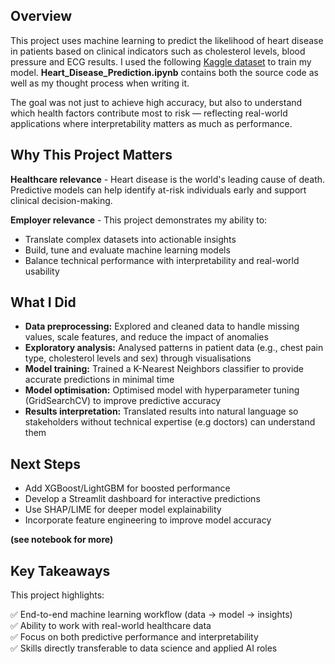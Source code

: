 ## Overview

This project uses machine learning to predict the likelihood of heart disease in patients based on clinical indicators such as cholesterol levels, blood pressure and ECG results. I used the following [Kaggle dataset](https://www.kaggle.com/datasets/fedesoriano/heart-failure-prediction) to train my model. **Heart_Disease_Prediction.ipynb** contains both the source code as well as my thought process when writing it.

The goal was not just to achieve high accuracy, but also to understand which health factors contribute most to risk — reflecting real-world applications where interpretability matters as much as performance.


## Why This Project Matters

**Healthcare relevance** - Heart disease is the world's leading cause of death. Predictive models can help identify at-risk individuals early and support clinical decision-making.

**Employer relevance** - This project demonstrates my ability to:
- Translate complex datasets into actionable insights
- Build, tune and evaluate machine learning models
- Balance technical performance with interpretability and real-world usability


## What I Did

- **Data preprocessing:** Explored and cleaned data to handle missing values, scale features, and reduce the impact of anomalies
- **Exploratory analysis:** Analysed patterns in patient data (e.g., chest pain type, cholesterol levels and sex) through visualisations
- **Model training:** Trained a K-Nearest Neighbors classifier to provide accurate predictions in minimal time
- **Model optimisation:** Optimised model with hyperparameter tuning (GridSearchCV) to improve predictive accuracy
- **Results interpretation:** Translated results into natural language so stakeholders without technical expertise (e.g doctors) can understand them


## Next Steps

- Add XGBoost/LightGBM for boosted performance
- Develop a Streamlit dashboard for interactive predictions
- Use SHAP/LIME for deeper model explainability
- Incorporate feature engineering to improve model accuracy

**(see notebook for more)**


## Key Takeaways

This project highlights:

✅ End-to-end machine learning workflow (data → model → insights)  
✅ Ability to work with real-world healthcare data  
✅ Focus on both predictive performance and interpretability  
✅ Skills directly transferable to data science and applied AI roles
